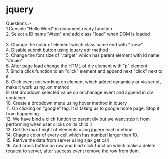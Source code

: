 # jquery
Questions :- <br/>
   1.Console "Hello Word" in document.ready function  <br/>
   2. Select a ID name "#test" and add class "load" when DOM is loaded <br/>  
   3. Change the color of element which class name end with "-new" <br/>
   4. Disable submit button using jquery attr method  <br/>
   5. Change the font size of ".target" which has parent element with id name "#main"  <br/>
   6. After page load change the HTML of div element with "p" element  <br/>
   7. Bind a click function to an "click" element and append next "click" next to it.  <br/>
   8. Click event not working on element which added dynamicly or via script, make it work using .on method  <br/>
   9. Get dropdown selected value on onchanage event and append in div container <br/>
   10. Create a dropdown menu using hover method in jquery  <br/>
   11. On clicking on "google" tag. It is taking us to google home page. Stop it from happening.  <br/>
   12. We have bind a click funtion to parent div but we want stop it from performing when user clicks on its child li <br/>
   13. Get the max height of elements using jquery each method  <br/>
   14. Chagne color of every cell which has numberl larger than 10.  <br/>
   15. Retrive the data from server using ajax get call  <br/>
   16. Add cross button on row and bind click function which make a delete request to server, after success event remove the row from dom.  <br/>
